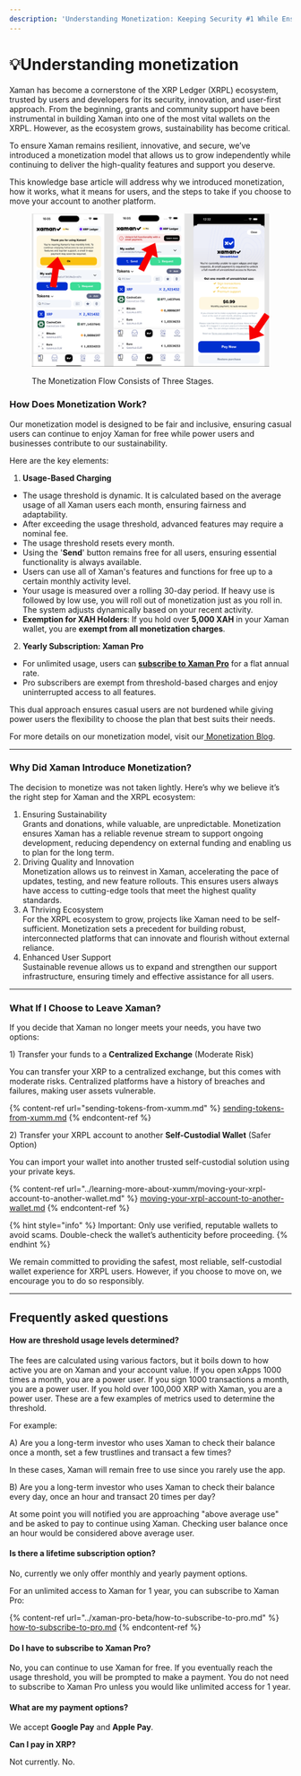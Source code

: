 ```yaml
---
description: 'Understanding Monetization: Keeping Security #1 While Ensuring Sustainability'
---
```


# 💡Understanding monetization

Xaman has become a cornerstone of the XRP Ledger (XRPL) ecosystem, trusted by users and developers for its security, innovation, and user-first approach. From the beginning, grants and community support have been instrumental in building Xaman into one of the most vital wallets on the XRPL. However, as the ecosystem grows, sustainability has become critical.

To ensure Xaman remains resilient, innovative, and secure, we’ve introduced a monetization model that allows us to grow independently while continuing to deliver the high-quality features and support you deserve.

This knowledge base article will address why we introduced monetization, how it works, what it means for users, and the steps to take if you choose to move your account to another platform.

<figure><img src="../.gitbook/assets/montization (1).png" alt=""><figcaption><p>The Monetization Flow Consists of Three Stages.</p></figcaption></figure>

### How Does Monetization Work?

Our monetization model is designed to be fair and inclusive, ensuring casual users can continue to enjoy Xaman for free while power users and businesses contribute to our sustainability.

Here are the key elements:

1. **Usage-Based Charging**

* The usage threshold is dynamic. It is calculated based on the average usage of all Xaman users each month, ensuring fairness and adaptability.
* After exceeding the usage threshold, advanced features may require a nominal fee.
* The usage threshold resets every month.
* Using the '**Send**' button remains free for all users, ensuring essential functionality is always available.
* Users can use all of Xaman's features and functions for free up to a certain monthly activity level.
* Your usage is measured over a rolling 30-day period. If heavy use is followed by low use, you will roll out of monetization just as you roll in. The system adjusts dynamically based on your recent activity.
* **Exemption for XAH Holders**: If you hold over **5,000 XAH** in your Xaman wallet, you are **exempt from all monetization charges**.

2. **Yearly Subscription: Xaman Pro**

* For unlimited usage, users can [**subscribe to Xaman Pro**](../xaman-pro-beta/how-to-subscribe-to-pro.md) for a flat annual rate.
* Pro subscribers are exempt from threshold-based charges and enjoy uninterrupted access to all features.

This dual approach ensures casual users are not burdened while giving power users the flexibility to choose the plan that best suits their needs.

For more details on our monetization model, visit our[ Monetization Blog](https://xaman.app/blog/building-a-sustainable-future-for-xaman-introducing-monetization-and-revenue-sharing).

***

### Why Did Xaman Introduce Monetization?

The decision to monetize was not taken lightly. Here’s why we believe it’s the right step for Xaman and the XRPL ecosystem:

1. Ensuring Sustainability\
   Grants and donations, while valuable, are unpredictable. Monetization ensures Xaman has a reliable revenue stream to support ongoing development, reducing dependency on external funding and enabling us to plan for the long term.
2. Driving Quality and Innovation\
   Monetization allows us to reinvest in Xaman, accelerating the pace of updates, testing, and new feature rollouts. This ensures users always have access to cutting-edge tools that meet the highest quality standards.
3. A Thriving Ecosystem\
   For the XRPL ecosystem to grow, projects like Xaman need to be self-sufficient. Monetization sets a precedent for building robust, interconnected platforms that can innovate and flourish without external reliance.
4. Enhanced User Support\
   Sustainable revenue allows us to expand and strengthen our support infrastructure, ensuring timely and effective assistance for all users.

***

### What If I Choose to Leave Xaman?

If you decide that Xaman no longer meets your needs, you have two options:

1\) Transfer your funds to a **Centralized Exchange** (Moderate Risk)

You can transfer your XRP to a centralized exchange, but this comes with moderate risks. Centralized platforms have a history of breaches and failures, making user assets vulnerable.

{% content-ref url="sending-tokens-from-xumm.md" %}
[sending-tokens-from-xumm.md](sending-tokens-from-xumm.md)
{% endcontent-ref %}

2\) Transfer your XRPL account to another **Self-Custodial Wallet** (Safer Option)

You can import your wallet into another trusted self-custodial solution using your private keys.

{% content-ref url="../learning-more-about-xumm/moving-your-xrpl-account-to-another-wallet.md" %}
[moving-your-xrpl-account-to-another-wallet.md](../learning-more-about-xumm/moving-your-xrpl-account-to-another-wallet.md)
{% endcontent-ref %}

{% hint style="info" %}
Important: Only use verified, reputable wallets to avoid scams. Double-check the wallet’s authenticity before proceeding.
{% endhint %}

We remain committed to providing the safest, most reliable, self-custodial wallet experience for XRPL users. However, if you choose to move on, we encourage you to do so responsibly.

***



## Frequently asked questions

#### How are threshold usage levels determined?

The fees are calculated using various factors, but it boils down to how active you are on Xaman and your account value. If you open xApps 1000 times a month, you are a power user. If you sign 1000 transactions a month, you are a power user. If you hold over 100,000 XRP with Xaman, you are a power user. These are a few examples of metrics used to determine the threshold.

For example:

A) Are you a long-term investor who uses Xaman to check their balance once a month, set a few trustlines and transact a few times?&#x20;

In these cases, Xaman will remain free to use since you rarely use the app.

B) Are you a long-term investor who uses Xaman to check their balance every day, once an hour and transact 20 times per day?&#x20;

At some point you will notified you are approaching "above average use" and be asked to pay to continue using Xaman. Checking user balance once an hour would be considered above average user.

#### Is there a lifetime subscription option?

No, currently we only offer monthly and yearly payment options.&#x20;

For an unlimited access to Xaman for 1 year, you can subscribe to Xaman Pro:

{% content-ref url="../xaman-pro-beta/how-to-subscribe-to-pro.md" %}
[how-to-subscribe-to-pro.md](../xaman-pro-beta/how-to-subscribe-to-pro.md)
{% endcontent-ref %}

#### Do I have to subscribe to Xaman Pro?

No, you can continue to use Xaman for free. If you eventually reach the usage threshold, you will be prompted to make a payment. You do not need to subscribe to Xaman Pro unless you would like unlimited access for 1 year.

#### What are my payment options?

We accept **Google Pay** and **Apple Pay**.&#x20;

**Can I pay in XRP?**

Not currently. No.&#x20;

&#x20;&#x20;




